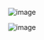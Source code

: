 ![image](https://user-images.githubusercontent.com/73192109/207809220-61fa2ba0-4c37-4063-bec0-ca952ed6e4fc.png)


![image](https://user-images.githubusercontent.com/73192109/207809713-4444ca09-38b6-423e-a2f9-37eaf98a8413.png)
